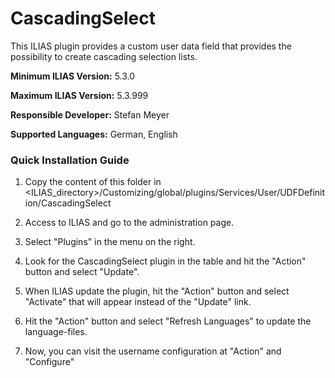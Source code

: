 # CascadingSelect

This ILIAS plugin provides a custom user data field that provides the possibility to create cascading selection lists.

**Minimum ILIAS Version:**
5.3.0

**Maximum ILIAS Version:**
5.3.999

**Responsible Developer:**
Stefan Meyer <meyer at leifos dot com>

**Supported Languages:**
German, English


### Quick Installation Guide
1. Copy the content of this folder in <ILIAS_directory>/Customizing/global/plugins/Services/User/UDFDefinition/CascadingSelect

2. Access to ILIAS and go to the administration page.

3. Select "Plugins" in the menu on the right.

5. Look for the CascadingSelect plugin in the table and hit the "Action" button and select "Update".

6. When ILIAS update the plugin, hit the "Action" button and select "Activate" that will appear instead of the "Update" link.

7. Hit the "Action" button and select "Refresh Languages" to update the language-files.

8. Now, you can visit the username configuration at "Action" and "Configure"
